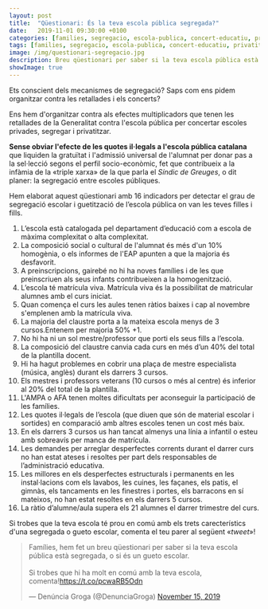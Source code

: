 ```yaml
---
layout: post
title:  "Qüestionari: És la teva escola pública segregada?"
date:   2019-11-01 09:30:00 +0100
categories: [families, segregacio, escola-publica, concert-educatiu, privatitzacio]
tags: [families, segregacio, escola-publica, concert-educatiu, privatitzacio]
image: /img/questionari-segregacio.jpg
description: Breu qüestionari per saber si la teva escola pública està segregada.
showImage: true
---
```


Ets conscient dels mecanismes de segregació? Saps com ens pidem organitzar contra les retallades i els concerts?

Ens hem d'organitzar contra als efectes multiplicadors que tenen les retallades de la Generalitat contra l'escola pública per concertar escoles privades, segregar i privatitzar.

**Sense obviar l'efecte de les quotes il·legals a l'escola pública catalana** que liquiden la gratuïtat i l'admissió universal de l'alumnat per donar pas a la sel·lecció segons el perfil socio-econòmic, fet que contribueix a la infàmia de la «triple xarxa» de la que parla el *Síndic de Greuges*, o dit planer: la segregació entre escoles públiques.

Hem elaborat aquest qüestionari amb 16 indicadors per detectar el grau de segregació escolar i guetització de l’escola pública on van les teves filles i fills.

1. L’escola està catalogada pel departament d’educació com a escola de màxima complexitat o alta complexitat.
2. La composició social o cultural de l'alumnat és més d'un 10% homogènia, o els informes de l'EAP apunten a que la majoria és desfavorit.
3. A preinscripcions, gairebé no hi ha noves famílies i de les que preinscriuen als seus infants contribueixen a la homogenització.
4. L’escola té matrícula viva. Matrícula viva és la possibilitat de matricular alumnes amb el curs iniciat.
5. Quan comença el curs les aules tenen ràtios baixes i cap al novembre s'emplenen amb la matrícula viva.
6. La majoria del claustre porta a la mateixa escola menys de 3 cursos.Entenem per majoria 50% +1.
7. No hi ha ni un sol mestre/professor que porti els seus fills a l’escola.
8. La composició del claustre canvia cada curs en més d’un 40% del total de la plantilla docent.
9. Hi ha hagut problemes en cobrir una plaça de mestre especialista (música, anglès) durant els darrers 3 cursos.
10. Els mestres i professors veterans (10 cursos o més al centre) és inferior al 20% del total de la plantilla.
11. L'AMPA o AFA tenen moltes dificultats per aconseguir la participació de les famílies.
12. Les quotes il·legals de l’escola (que diuen que són de material escolar i sortides) en comparació amb altres escoles tenen un cost més baix.
12. En els darrers 3 cursos us han tancat almenys una línia a infantil o esteu amb sobreavís per manca de matrícula.
14. Les demandes per arreglar desperfectes corrents durant el darrer curs no han estat ateses i resoltes per part dels responsables de l’administració educativa.
15. Les millores en els desperfectes estructurals i permanents en les instal·lacions com els lavabos, les cuines, les façanes, els patis, el gimnàs, els tancaments en les finestres i portes, els barracons en sí mateixos, no han estat resoltes en els darrers 5 cursos.
16. La ràtio d’alumne/aula supera els 21 alumnes el darrer trimestre del curs.

Si trobes que la teva escola té prou en comú amb els trets carecterístics d'una segregada o gueto escolar, comenta el teu parer al següent «*tweet*»!

<blockquote class="twitter-tweet" data-link-color="#FAB81E"><p lang="ca" dir="ltr">Famílies, hem fet un breu qüestionari per saber si la teva escola pública està segregada, o si és un gueto escolar.<br><br>Si trobes que hi ha molt en comú amb la teva escola, comenta!<a href="https://t.co/pcwaRB5Odn">https://t.co/pcwaRB5Odn</a></p>&mdash; Denúncia Groga (@DenunciaGroga) <a href="https://twitter.com/DenunciaGroga/status/1195286512562311171?ref_src=twsrc%5Etfw">November 15, 2019</a></blockquote> <script async src="https://platform.twitter.com/widgets.js" charset="utf-8"></script> 